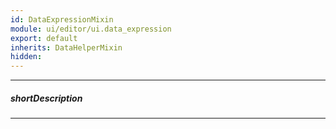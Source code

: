 ```yaml
---
id: DataExpressionMixin
module: ui/editor/ui.data_expression
export: default
inherits: DataHelperMixin
hidden: 
---
```

---
##### shortDescription

---

